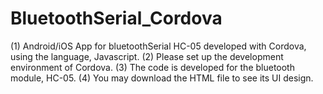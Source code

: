 # BluetoothSerial_Cordova
(1) Android/iOS App for bluetoothSerial HC-05 developed with Cordova, using the language, Javascript.
(2) Please set up the development environment of Cordova. 
(3) The code is developed for the bluetooth module, HC-05.
(4) You may download the HTML file to see its UI design. 
